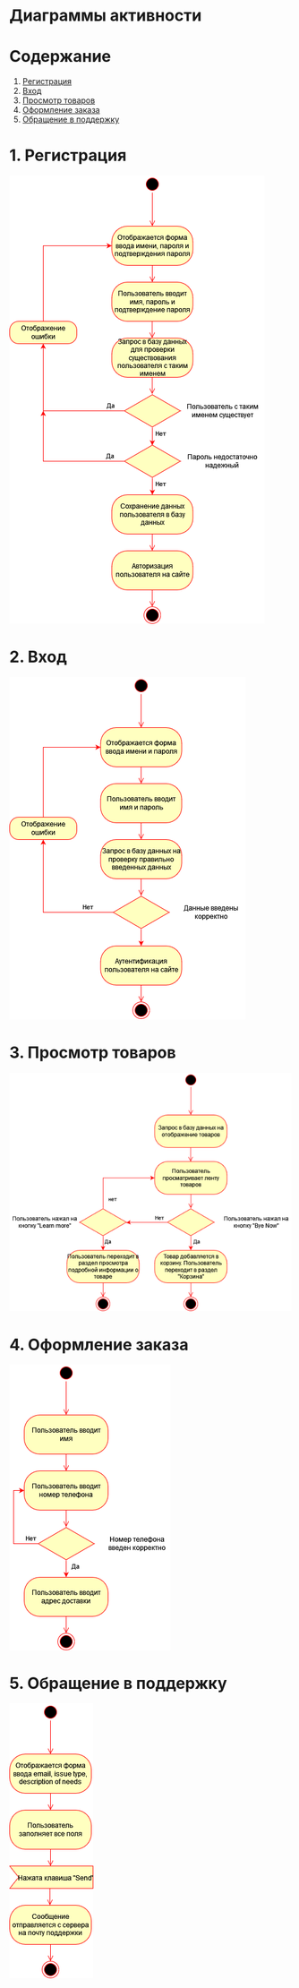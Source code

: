 # Диаграммы активности

# Содержание
1. [Регистрация](#register)
2. [Вход](#sign_in)
3. [Просмотр товаров](#show_goods)
4. [Оформление заказа](#order)
5. [Обращение в поддержку](#support)

<a name="register"/>

# 1. Регистрация
![Регистрация](../Images/Activity_register.png)

<a name="sign_in"/>

# 2. Вход
![Вход](../Images/Activity_login.png)


<a name="show_goods"/>

# 3. Просмотр товаров
![Просмотр товаров](../Images/Activity_show_goods.png)



<a name="order"/>

# 4. Оформление заказа
![Оформление заказа](../Images/Activity_order.png)


<a name="support"/>

# 5. Обращение в поддержку
![Обращение в поддержку](../Images/Activity_support.png)
